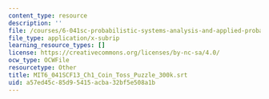 ```yaml
---
content_type: resource
description: ''
file: /courses/6-041sc-probabilistic-systems-analysis-and-applied-probability-fall-2013/a57ed45c85d95415acba32bf5e508a1b_MIT6_041SCF13_Ch1_Coin_Toss_Puzzle_300k.vtt
file_type: application/x-subrip
learning_resource_types: []
license: https://creativecommons.org/licenses/by-nc-sa/4.0/
ocw_type: OCWFile
resourcetype: Other
title: MIT6_041SCF13_Ch1_Coin_Toss_Puzzle_300k.srt
uid: a57ed45c-85d9-5415-acba-32bf5e508a1b
---
```

